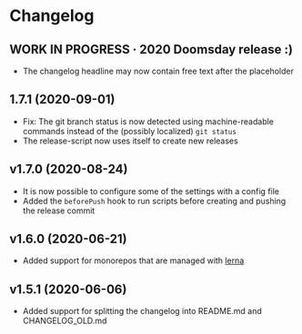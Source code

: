# Changelog
<!--
    Placeholder for the next version (at the beginning of the line):
    ## __WORK IN PROGRESS__
-->

## __WORK IN PROGRESS__ · 2020 Doomsday release :)
* The changelog headline may now contain free text after the placeholder

## 1.7.1 (2020-09-01)
* Fix: The git branch status is now detected using machine-readable commands instead of the (possibly localized) `git status`
* The release-script now uses itself to create new releases

## v1.7.0 (2020-08-24)
* It is now possible to configure some of the settings with a config file
* Added the `beforePush` hook to run scripts before creating and pushing the release commit

## v1.6.0 (2020-06-21)
* Added support for monorepos that are managed with [lerna](https://github.com/lerna/lerna)

## v1.5.1 (2020-06-06)
* Added support for splitting the changelog into README.md and CHANGELOG_OLD.md

